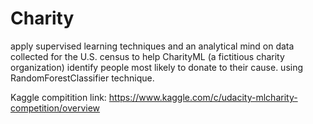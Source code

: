# Charity

apply supervised learning techniques and an analytical mind on data collected for the U.S. census to help CharityML (a fictitious charity organization) identify people most likely to donate to their cause. using RandomForestClassifier technique.

Kaggle compitition link: https://www.kaggle.com/c/udacity-mlcharity-competition/overview
